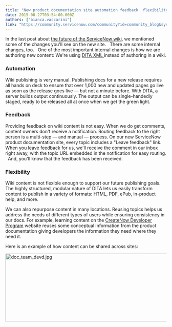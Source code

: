 ```yaml
---
title: "New product documentation site automation feedback  flexibility"
date: 2015-08-27T03:54:00.000Z
authors: ["bianca.vaccarini"]
link: "https://community.servicenow.com/community?id=community_blog&sys_id=0a5e6aaddbd0dbc01dcaf3231f9619d8"
---
```

<p>In the last post about <a title="" _jive_internal="true" href="/community?id=community_blog&sys_id=8d8ca6e1dbd0dbc01dcaf3231f9619cb">the future of the ServiceNow wiki</a>, we mentioned some of the changes you'll see on the new site.   There are some internal changes, too.   One of the most important internal changes is how we are authoring new content: We're using <a title="ta.xml.org/book/dita-wiki-knowledgebase" href="http://dita.xml.org/book/dita-wiki-knowledgebase">DITA XML </a>instead of authoring in a wiki.</p><p></p><h3>Automation</h3><p>Wiki publishing is very manual. Publishing docs for a new release requires all hands on deck to ensure that over 1,000 new and updated pages go live as soon as the release goes live — but not a minute before. With DITA, a server builds output continuously. The output can be single-handedly staged, ready to be released all at once when we get the green light.</p><p></p><h3>Feedback</h3><p>Providing feedback on wiki content is not easy. When we do get comments, content owners don't receive a notification. Routing feedback to the right person is a multi-step — and manual — process. On our new ServiceNow product documentation site, every topic includes a "Leave feedback" link. When you leave feedback for us, we'll receive the comment in our inbox right away, with the topic URL embedded in the notification for easy routing.   And, you'll know that the feedback has been received.</p><p></p><h3>Flexibility</h3><p>Wiki content is not flexible enough to support our future publishing goals. The highly structured, modular nature of DITA lets us easily transform content to publish in a variety of formats: HTML, PDF, ePub, in-product help, and more.</p><p></p><p>We can also repurpose content in many locations. Reusing topics helps us address the needs of different types of users while ensuring consistency in our docs. For example, learning content on the <a title="eveloper.servicenow.com/app.do#!/training/landing" href="https://developer.servicenow.com/app.do#!/training/landing">CreateNow Developer Program</a> website reuses some conceptual information from the product documentation giving developers the information they need where they need it.</p><p></p><p>Here is an example of how content can be shared across sites:</p><p><img   alt="doc_team_devd.jpg" class="image-1 jive-image" height="212" src="b8877cc2dbdc5f048c8ef4621f9619c1.iix" style="height: 212px; width: 714.347826086957px; display: block; margin-left: auto; margin-right: auto;" width="715"/></p>